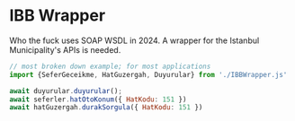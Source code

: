 # IBB Wrapper
Who the fuck uses SOAP WSDL in 2024. A wrapper for the Istanbul Municipality's APIs is needed.

```javascript
// most broken down example; for most applications
import {SeferGeceikme, HatGuzergah, Duyurular} from './IBBWrapper.js'

await duyurular.duyurular();
await seferler.hatOtoKonum({ HatKodu: 151 })
await hatGuzergah.durakSorgula({ HatKodu: 151 })
```